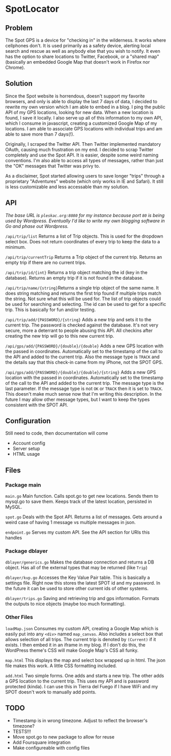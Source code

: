 # SpotLocator #

## Problem ##
The Spot GPS is a device for "checking in" in the wilderness. It works where cellphones don't. It is used primarily as a safety device, alerting local search and rescue as well as anybody else that you wish to notify. It even has the option to share locations to Twitter, Facebook, or a "shared map" (basically an embedded Google Map that doesn't work in Firefox nor Chrome).

## Solution ##
Since the Spot website is horrendous, doesn't support my favorite browsers, and only is able to display the last 7 days of data, I decided to rewrite my own version which I am able to embed in a blog. I ping the public API of my GPS locations, looking for new data. When a new location is found, I save it locally. I also serve up all of this information to my own API, which I consume in javascript, creating a customized Google Map of my locations. I am able to associate GPS locations with individual trips and am able to save more than 7 days(!).

Originally, I scraped the Twitter API. Then Twitter implemented mandatory OAuth, causing much frustration on my end. I decided to scrap Twitter completely and use the Spot API. It is easier, despite some weird naming conventions. I'm also able to access all types of messages, rather than just the "OK" messages that Twitter was privy to.

As a disclaimer, Spot started allowing users to save longer "trips" through a proprietary "Adventures" website (which only works in IE and Safari). It still is less customizable and less accessable than my solution.

## API ##
_The base URL is ```pleskac.org:8080``` for my instance because port ```80``` is being used by Wordpress. Eventually I'd like to write my own blogging software in Go and phase out Wordpress._

``` /api/trip/list ``` Returns a list of Trip objects. This is used for the dropdown select box. Does not return coordinates of every trip to keep the data to a minimum.

``` /api/trip/currentTrip ``` Returns a Trip object of the current trip. Returns an empty trip if there are no current trips.

``` /api/trip/id/{int} ``` Returns a trip object matching the id (key in the database). Returns an empty trip if it is not found in the database.

``` /api/trip/name/{string} ```Returns a single trip object of the same name. It does string matching and returns the first trip found if multiple trips match the string. Not sure what this will be used for. The list of trip objects could be used for searching and selecting. The id can be used to get for a specific trip. This is basically for fun and/or testing.

``` /api/trip/add/{PASSWORD}/{string} ``` Adds a new trip and sets it to the current trip. The password is checked against the database. It's not very secure, more a deterrant to people abusing this API. All checkins after creating the new trip will go to this new current trip.

``` /api/gps/add/{PASSWORD}/{double}/{double} ``` Adds a new GPS location with the passed in coordinates.  Automatically set to the timestamp of the call to the API and added to the current trip. Also the message type is ```TRACK``` and the details say that this check-in came from my iPhone, not the SPOT GPS.

``` /api/gps/add/{PASSWORD}/{double}/{double}/{string} ``` Adds a new GPS location with the passed in coordinates.  Automatically set to the timestamp of the call to the API and added to the current trip. The message type is the last parameter. If the message type is not ```OK``` or ```TRACK``` then it is set to ```TRACK```. This doesn't make much sense now that I'm writing this description. In the future I may allow other message types, but I want to keep the types consistent with the SPOT API.

## Configuration ##
Still need to code, then documentation will come
* Account config
* Server setup
* HTML usage

## Files ##

### Package main ###

``` main.go ```
Main function. Calls spot.go to get new locations. Sends them to mysql.go to save them. Keeps track of the latest location, persisted in MySQL.

``` spot.go ```
Deals with the Spot API. Returns a list of messages. Gets around a weird case of having 1 message vs multiple messages in json.

``` endpoint.go ```
Serves my custom API. See the API section for URIs this handles

### Package dblayer ###

``` dblayer/generics.go ```
Makes the database connection and returns a DB object. Has all of the external types that may be returned (like ```Trip```)

``` dblayer/kvp.go ```
Accesses the Key Value Pair table. This is basically a settings file. Right now this stores the latest SPOT id and my password. In the future it can be used to store other current ids of other systems.

``` dblayer/trips.go ```
 Saving and retrieving trip and gps information. Formats the outputs to nice objects (maybe too much formatting).

### Other Files ###
``` loadMap.json ```
Consumes my custom API, creating a Google Map which is easily put into any ```<div>``` named ```map_canvas```. Also includes a select box that allows selection of all trips. The current trip is denoted by ```(Current)``` if it exists. I then embed it in an iframe in my blog. If I don't do this, the WordPress theme's CSS will make Google Map's CSS all funky.

``` map.html ```
This displays the map and select box wrapped up in html. The json file makes this work. A little CSS formatting included.

``` add.html ```
Two simple forms. One adds and starts a new trip. The other adds a GPS location to the current trip. This uses my API and is password protected (kinda). I can use this in Tierra del Fuego if I have WiFi and my SPOT doesn't work to manually add points.  

## TODO ##
* Timestamp is in wrong timezone. Adjust to reflect the browser's timezone?
* TESTS!!!
* Move spot.go to new package to allow for reuse
* Add Foursquare integration
* Make configureable with config files